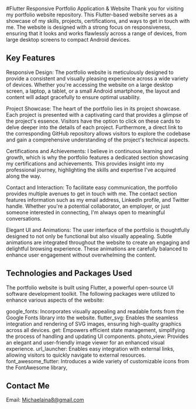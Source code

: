 #Flutter Responsive Portfolio Application & Website
Thank you for visiting my portfolio website repository. This Flutter-based website serves as a showcase of my skills, projects, certifications, and ways to get in touch with me. The website is designed with a strong focus on responsiveness, ensuring that it looks and works flawlessly across a range of devices, from large desktop screens to compact Android devices.

## Key Features 
Responsive Design: The portfolio website is meticulously designed to provide a consistent and visually pleasing experience across a wide variety of devices. Whether you're accessing the website on a large desktop screen, a laptop, a tablet, or a small Android smartphone, the layout and content will adapt gracefully to ensure optimal usability.

Project Showcase: The heart of the portfolio lies in its project showcase. Each project is presented with a captivating card that provides a glimpse of the project's essence. Visitors have the option to click on these cards to delve deeper into the details of each project. Furthermore, a direct link to the corresponding GitHub repository allows visitors to explore the codebase and gain a comprehensive understanding of the project's technical aspects.

Certifications and Achievements: I believe in continuous learning and growth, which is why the portfolio features a dedicated section showcasing my certifications and achievements. This provides insight into my professional journey, highlighting the skills and expertise I've acquired along the way.

Contact and Interaction: To facilitate easy communication, the portfolio provides multiple avenues to get in touch with me. The contact section features information such as my email address, LinkedIn profile, and Twitter handle. Whether you're a potential collaborator, an employer, or just someone interested in connecting, I'm always open to meaningful conversations.

Elegant UI and Animations: The user interface of the portfolio is thoughtfully designed to not only be functional but also visually appealing. Subtle animations are integrated throughout the website to create an engaging and delightful browsing experience. These animations are carefully balanced to enhance user engagement without overwhelming the content.
## Technologies and Packages Used
The portfolio website is built using Flutter, a powerful open-source UI software development toolkit. The following packages were utilized to enhance various aspects of the website:

google_fonts: Incorporates visually appealing and readable fonts from the Google Fonts library into the website.
flutter_svg: Enables the seamless integration and rendering of SVG images, ensuring high-quality graphics across all devices.
get: Empowers efficient state management, simplifying the process of handling and updating UI components.
photo_view: Provides an elegant and user-friendly image viewer for an enhanced visual experience.
url_launcher: Enables easy integration with external links, allowing visitors to quickly navigate to external resources.
font_awesome_flutter: Introduces a wide variety of customizable icons from the FontAwesome library,

## Contact Me
Email: Michaelaina8@gmail.com

